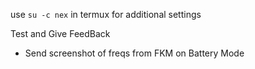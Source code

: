 
use `su -c nex` in termux
for additional settings

Test and Give FeedBack

* Send screenshot of freqs 
from FKM on Battery Mode
